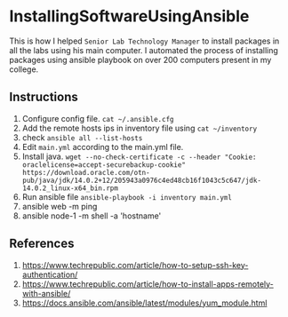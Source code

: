 # InstallingSoftwareUsingAnsible

This is how I helped `Senior Lab Technology Manager` to install packages in all the labs using his main computer. I automated the process of installing packages using ansible playbook on over 200 computers present in my college.

## Instructions

1. Configure config file. `cat ~/.ansible.cfg`
3. Add the remote hosts ips in inventory file using `cat ~/inventory`
4. check `ansible all --list-hosts`
5. Edit `main.yml` according to the main.yml file.
6. Install java. `wget --no-check-certificate -c --header "Cookie: oraclelicense=accept-securebackup-cookie" https://download.oracle.com/otn-pub/java/jdk/14.0.2+12/205943a0976c4ed48cb16f1043c5c647/jdk-14.0.2_linux-x64_bin.rpm`
7. Run ansible file `ansible-playbook -i inventory main.yml`
8. ansible web -m ping
9. ansible node-1 -m shell -a 'hostname'

## References

1. https://www.techrepublic.com/article/how-to-setup-ssh-key-authentication/
2. https://www.techrepublic.com/article/how-to-install-apps-remotely-with-ansible/
3. https://docs.ansible.com/ansible/latest/modules/yum_module.html
